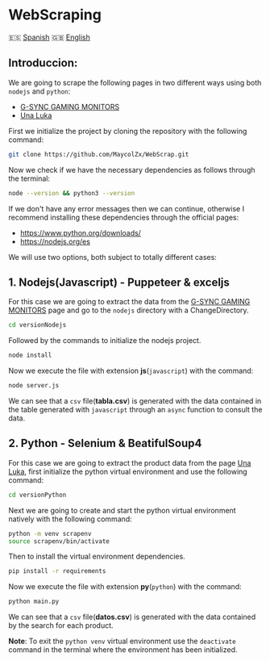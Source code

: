 # WebScraping
🇪🇸 [Spanish](./Spanish/README.md) 
🇬🇧 [English](./README.md)

## Introduccion:
We are going to scrape the following pages in two different ways using both `nodejs` and `python`:
- [G-SYNC GAMING MONITORS](https://www.nvidia.com/en-us/geforce/products/g-sync-monitors/specs/ "G-SYNC GAMING MONITORS")  
- [Una Luka](https://unaluka.com "UnaLuka")

First we initialize the project by cloning the repository with the following command:
```bash
git clone https://github.com/MaycolZx/WebScrap.git
```

Now we check if we have the necessary dependencies as follows through the terminal:
```bash
node --version && python3 --version
```
If we don't have any error messages then we can continue, otherwise I recommend installing these dependencies through the official pages:

- https://www.python.org/downloads/
- https://nodejs.org/es

We will use two options, both subject to totally different cases:
## 1. Nodejs(Javascript) - Puppeteer & exceljs
For this case we are going to extract the data from the [G-SYNC GAMING MONITORS](https://www.nvidia.com/en-us/geforce/products/g-sync-monitors/specs/ "G-SYNC GAMING MONITORS") page and go to the `nodejs` directory with a ChangeDirectory.

```bash
cd versionNodejs
```
Followed by the commands to initialize the nodejs project.

```bash
node install
```
Now we execute the file with extension **js**(`javascript`) with the command:

```bash
node server.js
```
We can see that a `csv` file(**tabla.csv**) is generated with the data contained in the table generated with `javascript` through an `async` function to consult the data.
## 2. Python - Selenium & BeatifulSoup4
For this case we are going to extract the product data from the page [Una Luka](https://unaluka.com "UnaLuka"), first initialize the python virtual environment and use the following command:

```bash
cd versionPython
```
Next we are going to create and start the python virtual environment natively with the following command:
```bash
python -m venv scrapenv
source scrapenv/bin/activate
```
Then to install the virtual environment dependencies.
```bash
pip install -r requirements
```
Now we execute the file with extension **py**(`python`) with the command:

```bash
python main.py
```
We can see that a `csv` file(**datos.csv**) is generated with the data contained by the search for each product.

**Note**: To exit the `python venv` virtual environment use the `deactivate` command in the terminal where the environment has been initialized.